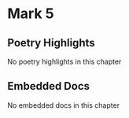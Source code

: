 # Mark 5

## Poetry Highlights

No poetry highlights in this chapter

## Embedded Docs

No embedded docs in this chapter

